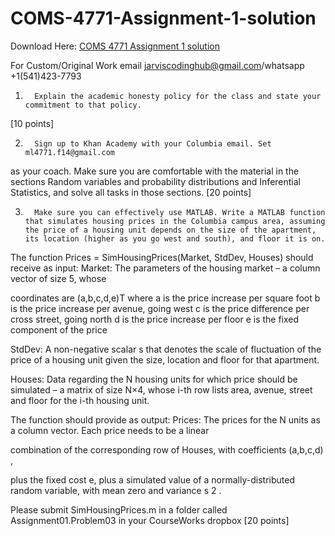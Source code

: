 # COMS-4771-Assignment-1-solution

Download Here: [COMS 4771 Assignment 1 solution](https://jarviscodinghub.com/assignment/coms-4771-assignment-1-solution/)

For Custom/Original Work email jarviscodinghub@gmail.com/whatsapp +1(541)423-7793

1.       Explain the academic honesty policy for the class and state your commitment to that policy.

[10 points]

2.       Sign up to Khan Academy with your Columbia email. Set ml4771.f14@gmail.com

as your coach. Make sure you are comfortable with the material in the sections Random variables and probability distributions and Inferential Statistics, and solve all tasks in those sections.
[20 points]      

 

3.       Make sure you can effectively use MATLAB. Write a MATLAB function that simulates housing prices in the Columbia campus area, assuming the price of a housing unit depends on the size of the apartment, its location (higher as you go west and south), and floor it is on.
The function Prices = SimHousingPrices(Market, StdDev, Houses)
should receive as input:
Market:    The parameters of the housing market –  a column vector of size  5, whose

coordinates are (a,b,c,d,e)T where
a is the price increase per square foot
b is the price increase per avenue, going west
c is the price difference per cross street, going north
d is the price increase per floor
e is the fixed component of the price

StdDev:    A non-negative scalar s  that denotes the scale of fluctuation of the price of a housing unit given the size, location and floor for that apartment.

Houses:    Data regarding the N housing units for which price should be simulated – a matrix of size N×4, whose i-th row lists area, avenue, street and floor for the i-th housing unit.

The function should provide as output:
Prices:    The prices for the N  units as a column vector. Each price needs to be a linear

combination of the corresponding row of Houses, with coefficients (a,b,c,d) ,

plus the fixed cost e, plus a simulated value of a normally-distributed random
variable, with mean zero and variance s 2 .

Please submit SimHousingPrices.m in a folder called Assignment01.Problem03
in your CourseWorks dropbox [20 points]

